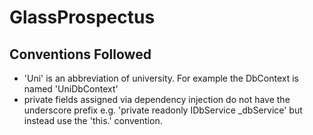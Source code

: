 # GlassProspectus

## Conventions Followed


- 'Uni' is an abbreviation of university. For example the DbContext is named 'UniDbContext'
- private fields assigned via dependency injection do not have the underscore prefix e.g. 'private readonly IDbService \_dbService' but instead use the 'this.' convention.
